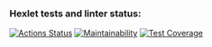 ### Hexlet tests and linter status:
[![Actions Status](https://github.com/makseem-g/java-project-61/actions/workflows/hexlet-check.yml/badge.svg)](https://github.com/makseem-g/java-project-61/actions)
[![Maintainability](https://api.codeclimate.com/v1/badges/3e06796ab5fc5d15be26/maintainability)](https://codeclimate.com/github/makseem-g/java-project-61/maintainability)
[![Test Coverage](https://api.codeclimate.com/v1/badges/3e06796ab5fc5d15be26/test_coverage)](https://codeclimate.com/github/makseem-g/java-project-61/test_coverage)
